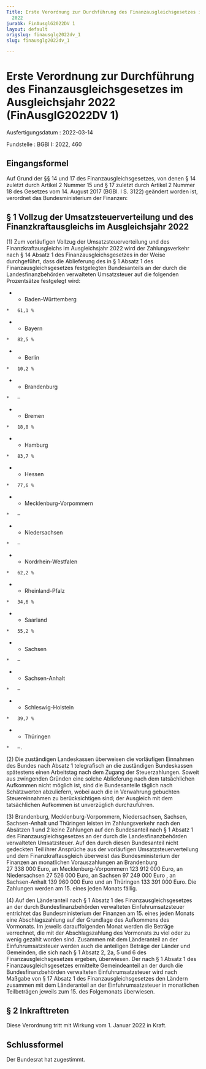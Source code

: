 ```yaml
---
Title: Erste Verordnung zur Durchführung des Finanzausgleichsgesetzes im Ausgleichsjahr
  2022
jurabk: FinAusglG2022DV 1
layout: default
origslug: finausglg2022dv_1
slug: finausglg2022dv_1

---
```


# Erste Verordnung zur Durchführung des Finanzausgleichsgesetzes im Ausgleichsjahr 2022 (FinAusglG2022DV 1)

Ausfertigungsdatum
:   2022-03-14

Fundstelle
:   BGBl I: 2022, 460


## Eingangsformel

Auf Grund der §§ 14 und 17 des Finanzausgleichsgesetzes, von denen §
14 zuletzt durch Artikel 2 Nummer 15 und § 17 zuletzt durch Artikel 2
Nummer 18 des Gesetzes vom 14. August 2017 (BGBl. I S. 3122) geändert
worden ist, verordnet das Bundesministerium der Finanzen:


## § 1 Vollzug der Umsatzsteuerverteilung und des Finanzkraftausgleichs im Ausgleichsjahr 2022

(1) Zum vorläufigen Vollzug der Umsatzsteuerverteilung und des
Finanzkraftausgleichs im Ausgleichsjahr 2022 wird der Zahlungsverkehr
nach § 14 Absatz 1 des Finanzausgleichsgesetzes in der Weise
durchgeführt, dass die Ablieferung des in § 1 Absatz 1 des
Finanzausgleichsgesetzes festgelegten Bundesanteils an der durch die
Landesfinanzbehörden verwalteten Umsatzsteuer auf die folgenden
Prozentsätze festgelegt wird:

*    *   Baden-Württemberg

    *   61,1 %


*    *   Bayern

    *   82,5 %


*    *   Berlin

    *   10,2 %


*    *   Brandenburg

    *   –


*    *   Bremen

    *   18,8 %


*    *   Hamburg

    *   83,7 %


*    *   Hessen

    *   77,6 %


*    *   Mecklenburg-Vorpommern

    *   –


*    *   Niedersachsen

    *   –


*    *   Nordrhein-Westfalen

    *   62,2 %


*    *   Rheinland-Pfalz

    *   34,6 %


*    *   Saarland

    *   55,2 %


*    *   Sachsen

    *   –


*    *   Sachsen-Anhalt

    *   –


*    *   Schleswig-Holstein

    *   39,7 %


*    *   Thüringen

    *   –.




(2) Die zuständigen Landeskassen überweisen die vorläufigen Einnahmen
des Bundes nach Absatz 1 telegrafisch an die zuständigen Bundeskassen
spätestens einen Arbeitstag nach dem Zugang der Steuerzahlungen.
Soweit aus zwingenden Gründen eine solche Ablieferung nach dem
tatsächlichen Aufkommen nicht möglich ist, sind die Bundesanteile
täglich nach Schätzwerten abzuliefern, wobei auch die in Verwahrung
gebuchten Steuereinnahmen zu berücksichtigen sind; der Ausgleich mit
dem tatsächlichen Aufkommen ist unverzüglich durchzuführen.

(3) Brandenburg, Mecklenburg-Vorpommern, Niedersachsen, Sachsen,
Sachsen-Anhalt und Thüringen leisten im Zahlungsverkehr nach den
Absätzen 1 und 2 keine Zahlungen auf den Bundesanteil nach § 1 Absatz
1 des Finanzausgleichsgesetzes an der durch die Landesfinanzbehörden
verwalteten Umsatzsteuer. Auf den durch diesen Bundesanteil nicht
gedeckten Teil ihrer Ansprüche aus der vorläufigen
Umsatzsteuerverteilung und dem Finanzkraftausgleich überweist das
Bundesministerium der Finanzen an monatlichen Vorauszahlungen an
Brandenburg 27 338 000 Euro, an Mecklenburg-Vorpommern
123 912 000 Euro, an Niedersachsen 27 526 000 Euro, an Sachsen
97 249 000 Euro             , an Sachsen-Anhalt 139 960 000 Euro und
an Thüringen 133 391 000 Euro. Die Zahlungen werden am 15. eines jeden
Monats fällig.

(4) Auf den Länderanteil nach § 1 Absatz 1 des
Finanzausgleichsgesetzes an der durch Bundesfinanzbehörden verwalteten
Einfuhrumsatzsteuer entrichtet das Bundesministerium der Finanzen am
15\. eines jeden Monats eine Abschlagszahlung auf der Grundlage des
Aufkommens des Vormonats. Im jeweils darauffolgenden Monat werden die
Beträge verrechnet, die mit der Abschlagszahlung des Vormonats zu viel
oder zu wenig gezahlt worden sind. Zusammen mit dem Länderanteil an
der Einfuhrumsatzsteuer werden auch die anteiligen Beträge der Länder
und Gemeinden, die sich nach § 1 Absatz 2, 2a, 5 und 6 des
Finanzausgleichsgesetzes ergeben, überwiesen. Der nach § 1 Absatz 1
des Finanzausgleichsgesetzes ermittelte Gemeindeanteil an der durch
die Bundesfinanzbehörden verwalteten Einfuhrumsatzsteuer wird nach
Maßgabe von § 17 Absatz 1 des Finanzausgleichsgesetzes den Ländern
zusammen mit dem Länderanteil an der Einfuhrumsatzsteuer in
monatlichen Teilbeträgen jeweils zum 15. des Folgemonats überwiesen.


## § 2 Inkrafttreten

Diese Verordnung tritt mit Wirkung vom 1. Januar 2022 in Kraft.


## Schlussformel

Der Bundesrat hat zugestimmt.

